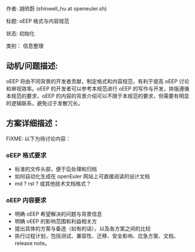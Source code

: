 作者:
胡欣蔚 (shinwell_hu at openeuler.sh)

标题:
oEEP 格式与内容规范

状态:
初始化

类别：
信息整理

## 动机/问题描述:
  oEEP 将由不同背景的开发者贡献，制定格式和内容规范，有利于提高 oEEP 讨论和审视效率。oEEP 的开发者可以参考本规范进行 oEEP 的写作与开发，排版遵循本规范的要求，oEEP 的内容的背景介绍可以不限于本规范的要求，但需要有明显的逻辑联系，避免过于发散冗长。

## 方案详细描述：

FIXME: 以下为待讨论内容：

### oEEP 格式要求

- 标准的文件头部，便于后处理和归档
- 如何自动化生成在 openEuler 网站上可直接阅读的设计文档
- md ? rst ? 或其他技术文档格式？

### oEEP 内容要求

 - 明确 oEEP 希望解决的问题与背景信息
 - 明确 oEEP 的影响范围和利益相关方
 - 提出具体的方案与备选（如有的话），以及各方案之间的比较
 - 执行过程计划，包括测试、兼容性、迁移、安全影响、应急方案、文档、release note。
